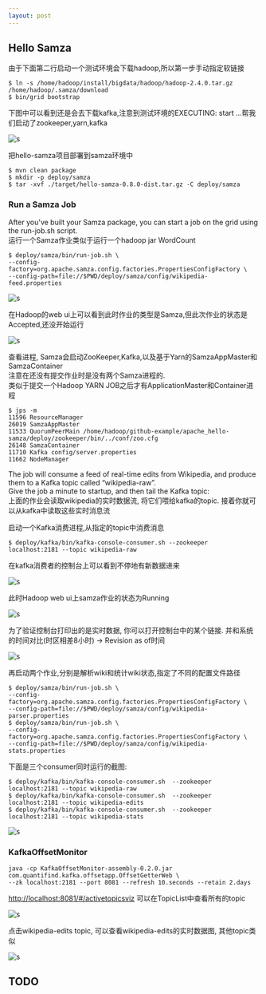 ```yaml
---
layout: post
---
```


## Hello Samza

由于下面第二行启动一个测试环境会下载hadoop,所以第一步手动指定软链接

```
$ ln -s /home/hadoop/install/bigdata/hadoop/hadoop-2.4.0.tar.gz /home/hadoop/.samza/download
$ bin/grid bootstrap
```

下图中可以看到还是会去下载kafka,注意到测试环境的EXECUTING: start ...帮我们启动了zookeeper,yarn,kafka

![s](http://7xjs7x.com1.z0.glb.clouddn.com/samza-1.png)

把hello-samza项目部署到samza环境中

```
$ mvn clean package
$ mkdir -p deploy/samza
$ tar -xvf ./target/hello-samza-0.8.0-dist.tar.gz -C deploy/samza
```

### Run a Samza Job

After you've built your Samza package, you can start a job on the grid using the run-job.sh script.  
运行一个Samza作业类似于运行一个hadoop jar WordCount

```
$ deploy/samza/bin/run-job.sh \
--config-factory=org.apache.samza.config.factories.PropertiesConfigFactory \
--config-path=file://$PWD/deploy/samza/config/wikipedia-feed.properties
```

![s](http://7xjs7x.com1.z0.glb.clouddn.com/samza-2.png)

在Hadoop的web ui上可以看到此时作业的类型是Samza,但此次作业的状态是Accepted,还没开始运行

![s](http://7xjs7x.com1.z0.glb.clouddn.com/samza-3.png)

查看进程, Samza会启动ZooKeeper,Kafka,以及基于Yarn的SamzaAppMaster和SamzaContainer    
注意在还没有提交作业时是没有两个Samza进程的.    
类似于提交一个Hadoop YARN JOB之后才有ApplicationMaster和Container进程

```
$ jps -m
11596 ResourceManager
26019 SamzaAppMaster
11533 QuorumPeerMain /home/hadoop/github-example/apache_hello-samza/deploy/zookeeper/bin/../conf/zoo.cfg
26148 SamzaContainer
11710 Kafka config/server.properties
11662 NodeManager
```

The job will consume a feed of real-time edits from Wikipedia, and produce them to a Kafka topic called “wikipedia-raw”.   
Give the job a minute to startup, and then tail the Kafka topic:  
上面的作业会读取wikipedia的实时数据流, 将它们喂给kafka的topic. 接着你就可以从kafka中读取这些实时消息流  

启动一个Kafka消费进程,从指定的topic中消费消息

```
$ deploy/kafka/bin/kafka-console-consumer.sh --zookeeper localhost:2181 --topic wikipedia-raw
```

在kafka消费者的控制台上可以看到不停地有新数据进来

![s](http://7xjs7x.com1.z0.glb.clouddn.com/samza-4.png)

此时Hadoop web ui上samza作业的状态为Running

![s](http://7xjs7x.com1.z0.glb.clouddn.com/samza-5.png)


为了验证控制台打印出的是实时数据, 你可以打开控制台中的某个链接. 并和系统的时间对比(时区相差8小时) → Revision as of时间

![s](http://7xjs7x.com1.z0.glb.clouddn.com/samza-6.png)

再启动两个作业,分别是解析wiki和统计wiki状态,指定了不同的配置文件路径

```
$ deploy/samza/bin/run-job.sh \
--config-factory=org.apache.samza.config.factories.PropertiesConfigFactory \
--config-path=file://$PWD/deploy/samza/config/wikipedia-parser.properties
$ deploy/samza/bin/run-job.sh \
--config-factory=org.apache.samza.config.factories.PropertiesConfigFactory \
--config-path=file://$PWD/deploy/samza/config/wikipedia-stats.properties
```
下面是三个consumer同时运行的截图:

```
$ deploy/kafka/bin/kafka-console-consumer.sh  --zookeeper localhost:2181 --topic wikipedia-raw
$ deploy/kafka/bin/kafka-console-consumer.sh  --zookeeper localhost:2181 --topic wikipedia-edits
$ deploy/kafka/bin/kafka-console-consumer.sh  --zookeeper localhost:2181 --topic wikipedia-stats
```

![s](http://7xjs7x.com1.z0.glb.clouddn.com/samza-7.png)


### KafkaOffsetMonitor

```
java -cp KafkaOffsetMonitor-assembly-0.2.0.jar com.quantifind.kafka.offsetapp.OffsetGetterWeb \
--zk localhost:2181 --port 8081 --refresh 10.seconds --retain 2.days
```
<http://localhost:8081/#/activetopicsviz> 可以在TopicList中查看所有的topic

![s](http://7xjs7x.com1.z0.glb.clouddn.com/samza-8.png)

点击wikipedia-edits topic, 可以查看wikipedia-edits的实时数据图, 其他topic类似

![s](http://7xjs7x.com1.z0.glb.clouddn.com/samza-9.png)


## TODO



